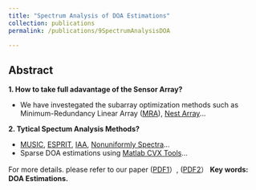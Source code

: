 ```yaml
---
title: "Spectrum Analysis of DOA Estimations"
collection: publications
permalink: /publications/9SpectrumAnalysisDOA

---
```


## Abstract
<b> 1. How to take full adavantage of the Sensor Array? </b> <br>
  * We have investegated the subarray optimization methods such as Minimum-Redundancy Linear Array ([MRA](https://xiaolu1263.github.io/files/MRCArray.pdf)), [Nest Array](https://xiaolu1263.github.io/files/NestedArray.pdf)...

<b> 2. Tytical Spectum Analysis Methods? </b> <br>
  * [MUSIC](https://en.wikipedia.org/wiki/MUSIC_(algorithm)), [ESPRIT](https://en.wikipedia.org/wiki/Estimation_of_signal_parameters_via_rotational_invariance_techniques), [IAA](https://xiaolu1263.github.io/files/stoica2011IAA.pdf), [Nonuniformly Spectra](https://xiaolu1263.github.io/files/11-NonuniformlySpectra.pdf)...
  * Sparse DOA estimations using [Matlab CVX Tools](http://cvxr.com/cvx/)...  <br>

For more details. please refer to our paper ([PDF1](https://xiaolu1263.github.io/files/TAES.pdf)）, ([PDF2](https://xiaolu1263.github.io/files/RadarConf18.pdf)）
<b> Key words: DOA Estimations.</b>
